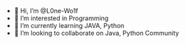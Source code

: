 - 👋 Hi, I’m @L0ne-Wo1f
- 👀 I’m interested in Programming
- 🌱 I’m currently learning JAVA, Python
- 💞️ I’m looking to collaborate on Java, Python Community

<!---
L0ne-Wo1f/L0ne-Wo1f is a ✨ special ✨ repository because its `README.md` (this file) appears on your GitHub profile.
You can click the Preview link to take a look at your changes.
--->
